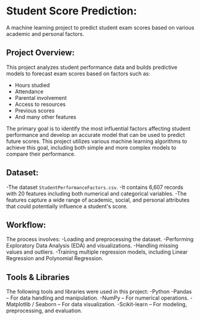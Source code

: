 # Student Score Prediction:
A machine learning project to predict student exam scores based on various academic and personal factors.

## Project Overview:
This project analyzes student performance data and builds predictive models to forecast exam scores based on factors such as:
- Hours studied
- Attendance
- Parental involvement
- Access to resources
- Previous scores
- And many other features
  
The primary goal is to identify the most influential factors affecting student performance and develop an accurate model that can be used to predict future scores. This project utilizes various machine learning algorithms to achieve this goal, including both simple and more complex models to compare their performance.

## Dataset:
-The dataset `StudentPerformanceFactors.csv`.
-It contains 6,607 records with 20 features including both numerical and categorical variables.
-The features capture a wide range of academic, social, and personal attributes that could potentially influence a student's score.

## Workflow:
The process involves:
-Loading and preprocessing the dataset.
-Performing Exploratory Data Analysis (EDA) and visualizations.
-Handling missing values and outliers.
-Training multiple regression models, including Linear Regression and Polynomial Regression.

## Tools & Libraries
The following tools and libraries were used in this project:
-Python
-Pandas – For data handling and manipulation.
-NumPy – For numerical operations.
-Matplotlib / Seaborn – For data visualization.
-Scikit-learn – For modeling, preprocessing, and evaluation.
